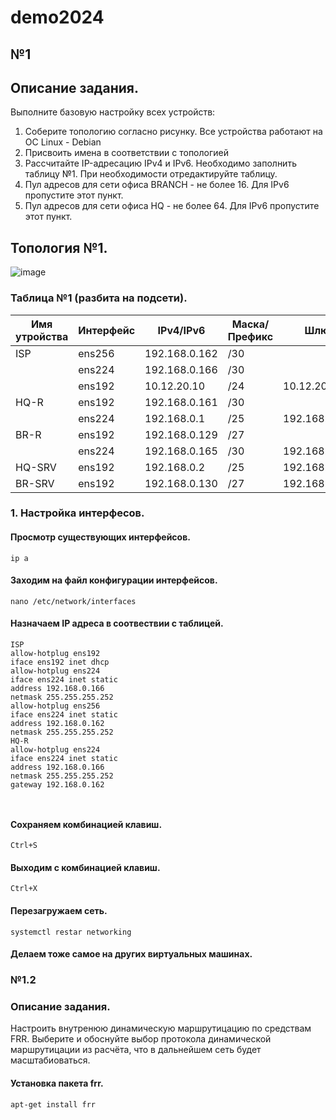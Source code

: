 # demo2024

## №1

## Описание задания.
Выполните базовую настройку всех устройств:

1) Соберите топологию согласно рисунку. Все устройства работают на OC Linux - Debian
2) Присвоить имена в соответствии с топологией
3) Рассчитайте IP-адресацию IPv4 и IPv6. Необходимо заполнить таблицу №1. При необходимости отредактируйте таблицу.
4) Пул адресов для сети офиса BRANCH - не более 16. Для IPv6 пропустите этот пункт.
5) Пул адресов для сети офиса HQ - не более 64. Для IPv6 пропустите этот пункт.
  
## Топология №1.
 ![image](https://github.com/kutluberdinadi/DEMO2024/assets/148868105/91da25bb-955b-43cd-9ddc-ecf6cc8bcb7c)

### Таблица №1 (разбита на подсети).



| Имя утройства | Интерфейс | IPv4/IPv6 | Маска/Префикс | Шлюз | 
| ----------   |    --------  |    --------- | -------- | ------- |
| ISP  | ens256  | 192.168.0.162    |   /30    |          |         
|      | ens224  | 192.168.0.166   |/30  |
|      | ens192 | 10.12.20.10    |/24    | 10.12.20.254 |
| HQ-R |  ens192 | 192.168.0.161    | /30 |  |
|      | ens224 | 192.168.0.1   |/25    | 192.168.0.162 |
| BR-R | ens192 | 192.168.0.129 | /27 |  |
|      | ens224 | 192.168.0.165   |/30    | 192.168.0.166  |
| HQ-SRV | ens192  | 192.168.0.2  | /25 | 192.168.0.1 |
| BR-SRV | ens192  | 192.168.0.130 | /27 | 192.168.0.129 |

### 1. Настройка интерфесов.

#### Просмотр существующих интерфейсов.
```
ip a
```
#### Заходим на файл  конфигурации интерфейсов.
```
nano /etc/network/interfaces
```
#### Назначаем IP адреса в соотвествии с таблицей.
```
ISP
allow-hotplug ens192
iface ens192 inet dhcp
allow-hotplug ens224
iface ens224 inet static
address 192.168.0.166
netmask 255.255.255.252
allow-hotplug ens256
iface ens224 inet static
address 192.168.0.162
netmask 255.255.255.252
HQ-R
allow-hotplug ens224
iface ens224 inet static
address 192.168.0.166
netmask 255.255.255.252
gateway 192.168.0.162



```
#### Сохраняем комбинацией клавиш.
```
Ctrl+S
```
#### Выходим с комбинацией клавиш.
```
Ctrl+X
```
#### Перезагружаем сеть.
```
systemctl restar networking
```
#### Делаем тоже самое на других виртуальных машинах.

### №1.2

### Описание задания.

Настроить внутренюю динамическую маршрутицацию по средствам FRR. Выберите и обоснуйте выбор протокола динамической маршрутицации из расчёта, что в дальнейшем сеть будет масштабиоваться.

#### Установка пакета frr.
```
apt-get install frr   
